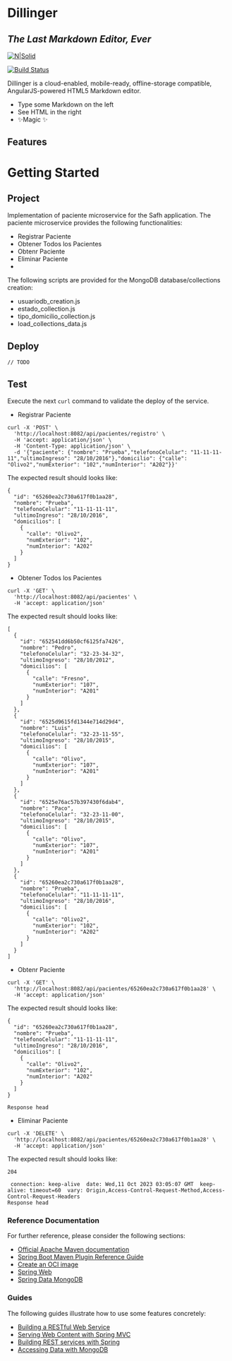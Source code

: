 # Dillinger
## _The Last Markdown Editor, Ever_

[![N|Solid](https://cldup.com/dTxpPi9lDf.thumb.png)](https://nodesource.com/products/nsolid)

[![Build Status](https://travis-ci.org/joemccann/dillinger.svg?branch=master)](https://travis-ci.org/joemccann/dillinger)

Dillinger is a cloud-enabled, mobile-ready, offline-storage compatible,
AngularJS-powered HTML5 Markdown editor.

- Type some Markdown on the left
- See HTML in the right
- ✨Magic ✨

## Features

# Getting Started

## Project

Implementation of paciente microservice for the Safh application.
The paciente microservice provides the following functionalities:
- Registrar Paciente
- Obtener Todos los Pacientes
- Obtenr Paciente
- Eliminar Paciente
- 

The following scripts are provided for the MongoDB database/collections creation:
* usuariodb_creation.js
* estado_collection.js
* tipo_domicilio_collection.js
* load_collections_data.js


## Deploy

`// TODO `

## Test

Execute the next `curl` command to validate the deploy of the service. 

- Registrar Paciente

```shell
curl -X 'POST' \
  'http://localhost:8082/api/pacientes/registro' \
  -H 'accept: application/json' \
  -H 'Content-Type: application/json' \
  -d '{"paciente": {"nombre": "Prueba","telefonoCelular": "11-11-11-11","ultimoIngreso": "28/10/2016"},"domicilio": {"calle": "Olivo2","numExterior": "102","numInterior": "A202"}}'
```

The expected result should looks like:

```
{
  "id": "65260ea2c730a617f0b1aa28",
  "nombre": "Prueba",
  "telefonoCelular": "11-11-11-11",
  "ultimoIngreso": "28/10/2016",
  "domicilios": [
    {
      "calle": "Olivo2",
      "numExterior": "102",
      "numInterior": "A202"
    }
  ]
}
```

- Obtener Todos los Pacientes
```shell
curl -X 'GET' \
  'http://localhost:8082/api/pacientes' \
  -H 'accept: application/json'
```

The expected result should looks like:

```
[
  {
    "id": "652541dd6b50cf6125fa7426",
    "nombre": "Pedro",
    "telefonoCelular": "32-23-34-32",
    "ultimoIngreso": "28/10/2012",
    "domicilios": [
      {
        "calle": "Fresno",
        "numExterior": "107",
        "numInterior": "A201"
      }
    ]
  },
  {
    "id": "6525d9615fd1344e714d29d4",
    "nombre": "Luis",
    "telefonoCelular": "32-23-11-55",
    "ultimoIngreso": "28/10/2015",
    "domicilios": [
      {
        "calle": "Olivo",
        "numExterior": "107",
        "numInterior": "A201"
      }
    ]
  },
  {
    "id": "6525e76ac57b397430f6dab4",
    "nombre": "Paco",
    "telefonoCelular": "32-23-11-00",
    "ultimoIngreso": "28/10/2015",
    "domicilios": [
      {
        "calle": "Olivo",
        "numExterior": "107",
        "numInterior": "A201"
      }
    ]
  },
  {
    "id": "65260ea2c730a617f0b1aa28",
    "nombre": "Prueba",
    "telefonoCelular": "11-11-11-11",
    "ultimoIngreso": "28/10/2016",
    "domicilios": [
      {
        "calle": "Olivo2",
        "numExterior": "102",
        "numInterior": "A202"
      }
    ]
  }
]
```

- Obtenr Paciente
```shell
curl -X 'GET' \
  'http://localhost:8082/api/pacientes/65260ea2c730a617f0b1aa28' \
  -H 'accept: application/json'
```

The expected result should looks like:

```
{
  "id": "65260ea2c730a617f0b1aa28",
  "nombre": "Prueba",
  "telefonoCelular": "11-11-11-11",
  "ultimoIngreso": "28/10/2016",
  "domicilios": [
    {
      "calle": "Olivo2",
      "numExterior": "102",
      "numInterior": "A202"
    }
  ]
}

Response head
```

- Eliminar Paciente
```shell
curl -X 'DELETE' \
  'http://localhost:8082/api/pacientes/65260ea2c730a617f0b1aa28' \
  -H 'accept: application/json'
```

The expected result should looks like:

```
204

 connection: keep-alive  date: Wed,11 Oct 2023 03:05:07 GMT  keep-alive: timeout=60  vary: Origin,Access-Control-Request-Method,Access-Control-Request-Headers 
Response head
```


### Reference Documentation
For further reference, please consider the following sections:

* [Official Apache Maven documentation](https://maven.apache.org/guides/index.html)
* [Spring Boot Maven Plugin Reference Guide](https://docs.spring.io/spring-boot/docs/2.7.15/maven-plugin/reference/html/)
* [Create an OCI image](https://docs.spring.io/spring-boot/docs/2.7.15/maven-plugin/reference/html/#build-image)
* [Spring Web](https://docs.spring.io/spring-boot/docs/2.7.15/reference/htmlsingle/index.html#web)
* [Spring Data MongoDB](https://docs.spring.io/spring-boot/docs/2.7.15/reference/htmlsingle/index.html#data.nosql.mongodb)

### Guides
The following guides illustrate how to use some features concretely:

* [Building a RESTful Web Service](https://spring.io/guides/gs/rest-service/)
* [Serving Web Content with Spring MVC](https://spring.io/guides/gs/serving-web-content/)
* [Building REST services with Spring](https://spring.io/guides/tutorials/rest/)
* [Accessing Data with MongoDB](https://spring.io/guides/gs/accessing-data-mongodb/)

